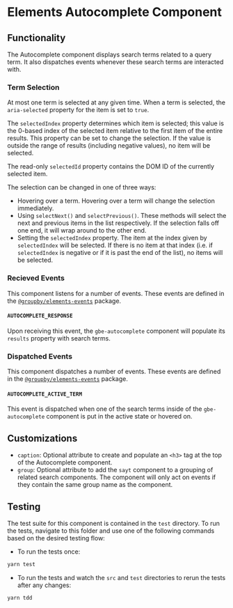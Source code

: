 # Elements Autocomplete Component

## Functionality

The Autocomplete component displays search terms related to a query term. It also dispatches events whenever these search terms are interacted with.

### Term Selection

At most one term is selected at any given time.
When a term is selected, the `aria-selected` property for the item is set to `true`.

The `selectedIndex` property determines which item is selected;
this value is the 0-based index of the selected item relative to the first item of the entire results.
This property can be set to change the selection.
If the value is outside the range of results (including negative values), no item will be selected.

The read-only `selectedId` property contains the DOM ID of the currently selected item.

The selection can be changed in one of three ways:

* Hovering over a term.
  Hovering over a term will change the selection immediately.
* Using `selectNext()` and `selectPrevious()`.
  These methods will select the next and previous items in the list respectively.
  If the selection falls off one end, it will wrap around to the other end.
* Setting the `selectedIndex` property.
  The item at the index given by `selectedIndex` will be selected.
  If there is no item at that index (i.e. if `selectedIndex` is negative or if
  it is past the end of the list), no items will be selected.

### Recieved Events

This component listens for a number of events. These events are defined in the [`@groupby/elements-events`][elements-events] package.

#### `AUTOCOMPLETE_RESPONSE`

Upon receiving this event, the `gbe-autocomplete` component will populate its `results` property with search terms.

### Dispatched Events

This component dispatches a number of events. These events are defined in the [`@groupby/elements-events`][elements-events] package.

#### `AUTOCOMPLETE_ACTIVE_TERM`

This event is dispatched when one of the search terms inside of the `gbe-autocomplete` component is put in the active state or hovered on.

## Customizations

- `caption`: Optional attribute to create and populate an `<h3>` tag at the top of the Autocomplete component.
- `group`: Optional attribute to add the `sayt` component to a grouping of related search components. The component will only act on events if they contain the same group name as the component.

## Testing

The test suite for this component is contained in the `test` directory.
To run the tests, navigate to this folder and use one of the following commands based on the desired testing flow:

- To run the tests once:

```sh
yarn test
```

- To run the tests and watch the `src` and `test` directories to rerun the tests after any changes:

```sh
yarn tdd
```

[elements-events]: https://github.com/groupby/elements-events
